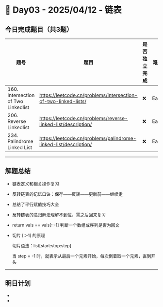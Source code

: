 
# 📅 Day03 - 2025/04/12 - 链表

## 今日完成题目（共3题）

| 题号 | 题目 | 是否独立完成 | 难度 | 标签 |
|------|------|----------------|------|------|
| 160. Intersection of Two Linkedlist| https://leetcode.cn/problems/intersection-of-two-linked-lists/| ❌ | Easy | Linkedlist,Two Pointers,Hash |
| 206. Reverse Linkedlist | https://leetcode.cn/problems/reverse-linked-list/description/ | ❌ | Easy | Linkedlist,Interation, Recursion|
| 234. Palindrome Linked List | https://leetcode.cn/problems/palindrome-linked-list/description/ | ❌ | Easy | LinkedList, Two Pointers |

---

## 解题总结

- 链表定义和相关操作复习
- 反转链表的记忆口诀：保存——反转——更新前——继续走
- 总结了平行赋值技巧大全
- 反转链表的递归解法理解不到位，需之后回来复习
- return vals == vals[::-1] 判断一个数组或序列是否为回文
- 切片 [::-1] 的原理
  
  切片语法：list[start:stop:step]

  当 step = -1 时，就表示从最后一个元素开始，每次倒着取一个元素，直到开头

---

## 明日计划

- 
- 
